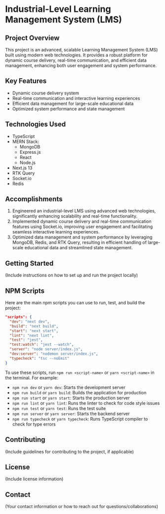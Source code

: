 # Industrial-Level Learning Management System (LMS)

## Project Overview

This project is an advanced, scalable Learning Management System (LMS) built using modern web technologies. It provides a robust platform for dynamic course delivery, real-time communication, and efficient data management, enhancing both user engagement and system performance.

## Key Features

- Dynamic course delivery system
- Real-time communication and interactive learning experiences
- Efficient data management for large-scale educational data
- Optimized system performance and state management

## Technologies Used

- TypeScript
- MERN Stack:
  - MongoDB
  - Express.js
  - React
  - Node.js
- Next.js 13
- RTK Query
- Socket.io
- Redis

## Accomplishments

1. Engineered an industrial-level LMS using advanced web technologies, significantly enhancing scalability and real-time functionality.
2. Implemented dynamic course delivery and real-time communication features using Socket.io, improving user engagement and facilitating seamless interactive learning experiences.
3. Optimized data management and system performance by leveraging MongoDB, Redis, and RTK Query, resulting in efficient handling of large-scale educational data and streamlined state management.

## Getting Started

(Include instructions on how to set up and run the project locally)

## NPM Scripts

Here are the main npm scripts you can use to run, test, and build the project:

```json
"scripts": {
  "dev": "next dev",
  "build": "next build",
  "start": "next start",
  "lint": "next lint",
  "test": "jest",
  "test:watch": "jest --watch",
  "server": "node server/index.js",
  "dev:server": "nodemon server/index.js",
  "typecheck": "tsc --noEmit"
}
```

To use these scripts, run `npm run <script-name>` or `yarn <script-name>` in the terminal. For example:

- `npm run dev` or `yarn dev`: Starts the development server
- `npm run build` or `yarn build`: Builds the application for production
- `npm run start` or `yarn start`: Starts the production server
- `npm run lint` or `yarn lint`: Runs the linter to check for code style issues
- `npm run test` or `yarn test`: Runs the test suite
- `npm run server` or `yarn server`: Starts the backend server
- `npm run typecheck` or `yarn typecheck`: Runs TypeScript compiler to check for type errors

## Contributing

(Include guidelines for contributing to the project, if applicable)

## License

(Include license information)

## Contact

(Your contact information or how to reach out for questions/collaborations)

